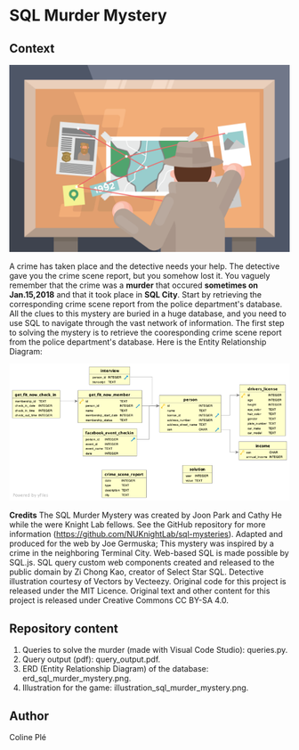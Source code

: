 # SQL Murder Mystery

## Context

![illustration](illustration_sql_murder_mystery.png)

A crime has taken place and the detective needs your help. The detective gave you the crime scene report, but you somehow lost it. You vaguely remember that the crime was a **murder** that occured **sometimes on Jan.15,2018** and that it took place in **SQL City**. Start by retrieving the corresponding crime scene report from the police department's database.
All the clues to this mystery are buried in a huge database, and you need to use SQL to navigate through the vast network of information. The first step to solving the mystery is to retrieve the cooresponding crime scene report from the police department's database. 
Here is the Entity Relationship Diagram:

![ERD](erd_sql_murder_mystery.png)

**Credits**
The SQL Murder Mystery was created by Joon Park and Cathy He while the were Knight Lab fellows. See the GitHub repository for more information (https://github.com/NUKnightLab/sql-mysteries).
Adapted and produced for the web by Joe Germuska;
This mystery was inspired by a crime in the neighboring Terminal City.
Web-based SQL is made possible by SQL.js.
SQL query custom web components created and released to the public domain by Zi Chong Kao, creator of Select Star SQL.
Detective illustration courtesy of Vectors by Vecteezy.
Original code for this project is released under the MIT Licence.
Original text and other content for this project is released under Creative Commons CC BY-SA 4.0.

## Repository content
1. Queries to solve the murder (made with Visual Code Studio): queries.py.
2. Query output (pdf): query_output.pdf.
3. ERD (Entity Relationship Diagram) of the database: erd_sql_murder_mystery.png.
4. Illustration for the game: illustration_sql_murder_mystery.png.

## Author
Coline Plé
